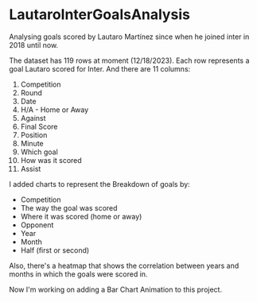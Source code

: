 # LautaroInterGoalsAnalysis
Analysing goals scored by Lautaro Martínez since when he joined inter in 2018 until now.

The dataset has 119 rows at moment (12/18/2023). Each row represents a goal Lautaro scored for Inter. And there are 11 columns:

1. Competition
2. Round
3. Date
4. H/A - Home or Away
5. Against
6. Final Score
7. Position
8. Minute
9. Which goal
10. How was it scored
11. Assist

I added charts to represent the Breakdown of goals by:
- Competition
- The way the goal was scored
- Where it was scored (home or away)
- Opponent
- Year
- Month
- Half (first or second)

Also, there's a heatmap that shows the correlation between years and months in which the goals were scored in.

Now I'm working on adding a Bar Chart Animation to this project.
